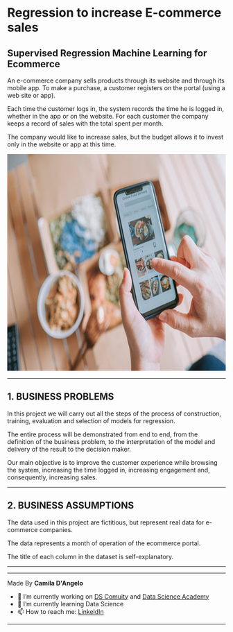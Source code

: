 # **Regression to increase E-commerce sales**

## Supervised Regression Machine Learning for Ecommerce


An e-commerce company sells products through its website and through its mobile app. To make a purchase, a customer registers on the portal (using a web site or app).

Each time the customer logs in, the system records the time he is logged in, whether in the app or on the website. For each customer the company keeps a record of sales with the total spent per month.

The company would like to increase sales, but the budget allows it to invest only in the website or app at this time.


<div align="center">
<p float="left">
    <img src="/images/ecommerce.jpg" width="800" height="500"/>
</p>
</div>

***
## 1. BUSINESS PROBLEMS

In this project we will carry out all the steps of the process of construction, training, evaluation and selection of models for regression. 

The entire process will be demonstrated from end to end, from the definition of the business problem, to the interpretation of the model and delivery of the result to the decision maker.

Our main objective is to improve the customer experience while browsing the system, increasing the time logged in, increasing engagement and, consequently, increasing sales.

***
## 2. BUSINESS ASSUMPTIONS

The data used in this project are fictitious, but represent real data for e-commerce companies. 

The data represents a month of operation of the ecommerce portal. 

The title of each column in the dataset is self-explanatory.

***


***

Made By **Camila D'Angelo**

- 🔭 I’m currently working on [DS Comuity](https://www.comunidadedatascience.com/) and [Data Science Academy](https://www.datascienceacademy.com.br/bundle/formacao-cientista-de-dados)
- 🌱 I’m currently learning Data Science
- 📫 How to reach me:  [LinkeldIn](https://www.linkedin.com/in/camiladangelotempesta/)

***
